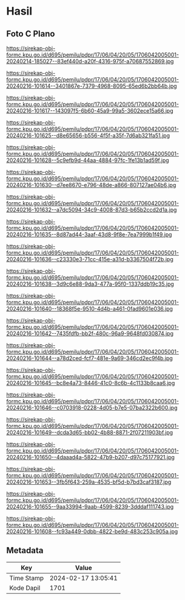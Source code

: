 # Hasil

## Foto C Plano

https://sirekap-obj-formc.kpu.go.id/d695/pemilu/pdpr/17/06/04/20/05/1706042005001-20240214-185027--83ef440d-a20f-4316-975f-a70687552869.jpg

https://sirekap-obj-formc.kpu.go.id/d695/pemilu/pdpr/17/06/04/20/05/1706042005001-20240216-101614--3401867e-7379-4968-8095-65ed6b2bb64b.jpg

https://sirekap-obj-formc.kpu.go.id/d695/pemilu/pdpr/17/06/04/20/05/1706042005001-20240216-101617--143097f5-6b60-45a9-99a5-3602ece15a66.jpg

https://sirekap-obj-formc.kpu.go.id/d695/pemilu/pdpr/17/06/04/20/05/1706042005001-20240216-101625--d8e65656-b556-4f5f-a35f-7d6ab321fa51.jpg

https://sirekap-obj-formc.kpu.go.id/d695/pemilu/pdpr/17/06/04/20/05/1706042005001-20240216-101628--5c9efb9d-44aa-4884-97fc-1fe13b1ad59f.jpg

https://sirekap-obj-formc.kpu.go.id/d695/pemilu/pdpr/17/06/04/20/05/1706042005001-20240216-101630--d7ee8670-e796-48de-a866-807127ae04b6.jpg

https://sirekap-obj-formc.kpu.go.id/d695/pemilu/pdpr/17/06/04/20/05/1706042005001-20240216-101632--a7dc5094-34c9-4008-87d3-b65b2ccd2d1a.jpg

https://sirekap-obj-formc.kpu.go.id/d695/pemilu/pdpr/17/06/04/20/05/1706042005001-20240216-101635--8d87ad44-3aaf-43d8-9f8e-7ea7999b1f49.jpg

https://sirekap-obj-formc.kpu.go.id/d695/pemilu/pdpr/17/06/04/20/05/1706042005001-20240216-101636--c23330e3-71cc-415e-a31d-b3367504f72b.jpg

https://sirekap-obj-formc.kpu.go.id/d695/pemilu/pdpr/17/06/04/20/05/1706042005001-20240216-101638--3d9c6e88-9da3-477a-95f0-1337ddb19c35.jpg

https://sirekap-obj-formc.kpu.go.id/d695/pemilu/pdpr/17/06/04/20/05/1706042005001-20240216-101640--18368f5e-9510-4d4b-a461-0fad9601e036.jpg

https://sirekap-obj-formc.kpu.go.id/d695/pemilu/pdpr/17/06/04/20/05/1706042005001-20240216-101642--7435fdfb-bb2f-480c-96a9-9648fd030874.jpg

https://sirekap-obj-formc.kpu.go.id/d695/pemilu/pdpr/17/06/04/20/05/1706042005001-20240216-101644--a78d2ced-fcf7-481e-9a69-346cd2ec9f4b.jpg

https://sirekap-obj-formc.kpu.go.id/d695/pemilu/pdpr/17/06/04/20/05/1706042005001-20240216-101645--bc8e4a73-8446-41c0-8c6b-4c1133b8caa6.jpg

https://sirekap-obj-formc.kpu.go.id/d695/pemilu/pdpr/17/06/04/20/05/1706042005001-20240216-101646--c0703918-0228-4d05-b7e5-07ba2322b600.jpg

https://sirekap-obj-formc.kpu.go.id/d695/pemilu/pdpr/17/06/04/20/05/1706042005001-20240216-101649--dcda3d65-bb02-4b88-8871-2f07211903bf.jpg

https://sirekap-obj-formc.kpu.go.id/d695/pemilu/pdpr/17/06/04/20/05/1706042005001-20240216-101650--4daaad4a-5822-47b9-b207-d97c75177921.jpg

https://sirekap-obj-formc.kpu.go.id/d695/pemilu/pdpr/17/06/04/20/05/1706042005001-20240216-101653--3fb5f643-259a-4535-bf5d-b7bd3caf3187.jpg

https://sirekap-obj-formc.kpu.go.id/d695/pemilu/pdpr/17/06/04/20/05/1706042005001-20240216-101655--9aa33994-9aab-4599-8239-3dddaf111743.jpg

https://sirekap-obj-formc.kpu.go.id/d695/pemilu/pdpr/17/06/04/20/05/1706042005001-20240216-101608--fc93a449-0dbb-4822-be9d-483c253c905a.jpg


## Metadata

| Key        | Value               |
| ---------- | ------------------- |
| Time Stamp | 2024-02-17 13:05:41 |
| Kode Dapil | 1701                |



